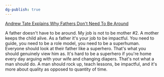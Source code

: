 ```yaml
---
dg-publish: true
---
```

[Andrew Tate Explains Why Fathers Don't Need To Be Around](https://www.youtube.com/watch?v=upyZEh124X4&list=LL&index=93)

A father doesn't have to be around. My job is not to be mother #2. A mother keeps the child alive. As a father it's your job to be impactful. You need to guide, you need to be a role model, you need to be a superhuman. Everyone should look at their father like a superhero. That's what you should genuinely view him as. It's hard to be a superhero if you're home every day arguing with your wife and changing diapers. That's not what a man should do. A man should rock up, teach lessons, be impactful, and it's more about quality as opposed to quantity of time.